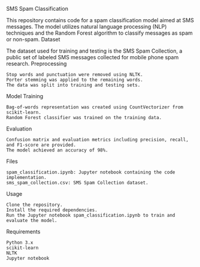 SMS Spam Classification

This repository contains code for a spam classification model aimed at SMS messages. The model utilizes natural language processing (NLP) techniques and the Random Forest algorithm to classify messages as spam or non-spam.
Dataset

The dataset used for training and testing is the SMS Spam Collection, a public set of labeled SMS messages collected for mobile phone spam research.
Preprocessing

    Stop words and punctuation were removed using NLTK.
    Porter stemming was applied to the remaining words.
    The data was split into training and testing sets.

Model Training

    Bag-of-words representation was created using CountVectorizer from scikit-learn.
    Random Forest classifier was trained on the training data.

Evaluation

    Confusion matrix and evaluation metrics including precision, recall, and F1-score are provided.
    The model achieved an accuracy of 98%.

Files

    spam_classification.ipynb: Jupyter notebook containing the code implementation.
    sms_spam_collection.csv: SMS Spam Collection dataset.

Usage

    Clone the repository.
    Install the required dependencies.
    Run the Jupyter notebook spam_classification.ipynb to train and evaluate the model.

Requirements

    Python 3.x
    scikit-learn
    NLTK
    Jupyter notebook
